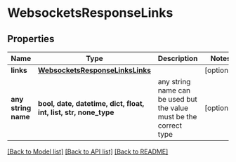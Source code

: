# WebsocketsResponseLinks


## Properties
Name | Type | Description | Notes
------------ | ------------- | ------------- | -------------
**links** | [**WebsocketsResponseLinksLinks**](WebsocketsResponseLinksLinks.md) |  | [optional] 
**any string name** | **bool, date, datetime, dict, float, int, list, str, none_type** | any string name can be used but the value must be the correct type | [optional]

[[Back to Model list]](../README.md#documentation-for-models) [[Back to API list]](../README.md#documentation-for-api-endpoints) [[Back to README]](../README.md)


